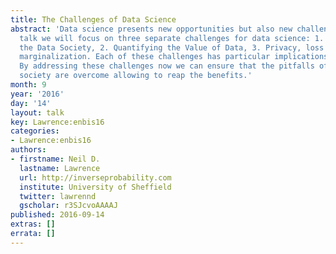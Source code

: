 ```yaml
---
title: The Challenges of Data Science
abstract: 'Data science presents new opportunities but also new challenges. In this
  talk we will focus on three separate challenges for data science: 1. Paradoxes of
  the Data Society, 2. Quantifying the Value of Data, 3. Privacy, loss of control,
  marginalization. Each of these challenges has particular implications for data science.
  By addressing these challenges now we can ensure that the pitfalls of the data driven
  society are overcome allowing to reap the benefits.'
month: 9
year: '2016'
day: '14'
layout: talk
key: Lawrence:enbis16
categories:
- Lawrence:enbis16
authors:
- firstname: Neil D.
  lastname: Lawrence
  url: http://inverseprobability.com
  institute: University of Sheffield
  twitter: lawrennd
  gscholar: r3SJcvoAAAAJ
published: 2016-09-14
extras: []
errata: []
---
```

